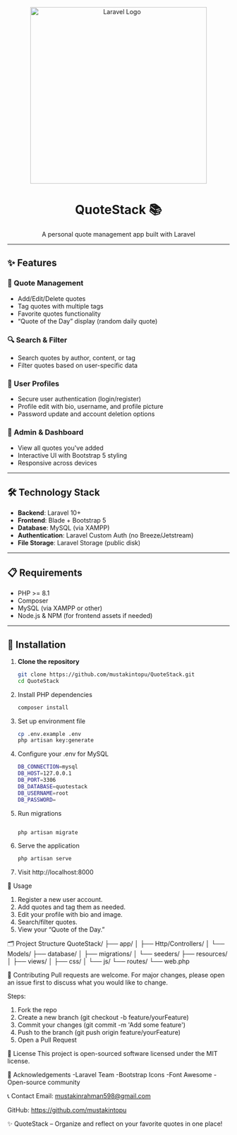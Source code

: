 <p align="center">
    <a href="https://laravel.com" target="_blank">
        <img src="https://raw.githubusercontent.com/laravel/art/master/logo-lockup/5%20SVG/2%20CMYK/1%20Full%20Color/laravel-logolockup-cmyk-red.svg" width="400" alt="Laravel Logo">
    </a>
</p>

<h1 align="center">QuoteStack 📚</h1>
<p align="center">A personal quote management app built with Laravel</p>

---

## ✨ Features

### 📌 Quote Management
- Add/Edit/Delete quotes
- Tag quotes with multiple tags
- Favorite quotes functionality
- “Quote of the Day” display (random daily quote)

### 🔍 Search & Filter
- Search quotes by author, content, or tag
- Filter quotes based on user-specific data

### 👤 User Profiles
- Secure user authentication (login/register)
- Profile edit with bio, username, and profile picture
- Password update and account deletion options

### 🧰 Admin & Dashboard
- View all quotes you've added
- Interactive UI with Bootstrap 5 styling
- Responsive across devices

---

## 🛠️ Technology Stack

- **Backend**: Laravel 10+
- **Frontend**: Blade + Bootstrap 5
- **Database**: MySQL (via XAMPP)
- **Authentication**: Laravel Custom Auth (no Breeze/Jetstream)
- **File Storage**: Laravel Storage (public disk)

---

## 📋 Requirements

- PHP >= 8.1
- Composer
- MySQL (via XAMPP or other)
- Node.js & NPM (for frontend assets if needed)

---

## 🚀 Installation

1. **Clone the repository**
   ```bash
   git clone https://github.com/mustakintopu/QuoteStack.git
   cd QuoteStack
2. Install PHP dependencies
     ```bash
    composer install
3. Set up environment file
    ```bash
    cp .env.example .env
    php artisan key:generate

4. Configure your .env for MySQL
    ```bash
    DB_CONNECTION=mysql
    DB_HOST=127.0.0.1
    DB_PORT=3306
    DB_DATABASE=quotestack
    DB_USERNAME=root
    DB_PASSWORD=
5. Run migrations
    ```bash

    php artisan migrate
6. Serve the application

    ```bash
    php artisan serve

7. Visit http://localhost:8000

📖 Usage
1. Register a new user account.
2. Add quotes and tag them as needed.
3. Edit your profile with bio and image.
4. Search/filter quotes.
5. View your “Quote of the Day.”

🗂️ Project Structure
    QuoteStack/
    ├── app/
    │   ├── Http/Controllers/
    │   └── Models/
    ├── database/
    │   ├── migrations/
    │   └── seeders/
    ├── resources/
    │   ├── views/
    │   ├── css/
    │   └── js/
    └── routes/
        └── web.php

🤝 Contributing
Pull requests are welcome. For major changes, please open an issue first to discuss what you would like to change.

Steps:

1. Fork the repo
2. Create a new branch (git checkout -b feature/yourFeature)
3. Commit your changes (git commit -m 'Add some feature')
4. Push to the branch (git push origin feature/yourFeature)
5. Open a Pull Request

📄 License
This project is open-sourced software licensed under the MIT license.

🙏 Acknowledgements
-Laravel Team
-Bootstrap Icons
-Font Awesome
-Open-source community

📞 Contact
Email: mustakinrahman598@gmail.com

GitHub: https://github.com/mustakintopu

✨ QuoteStack – Organize and reflect on your favorite quotes in one place!
